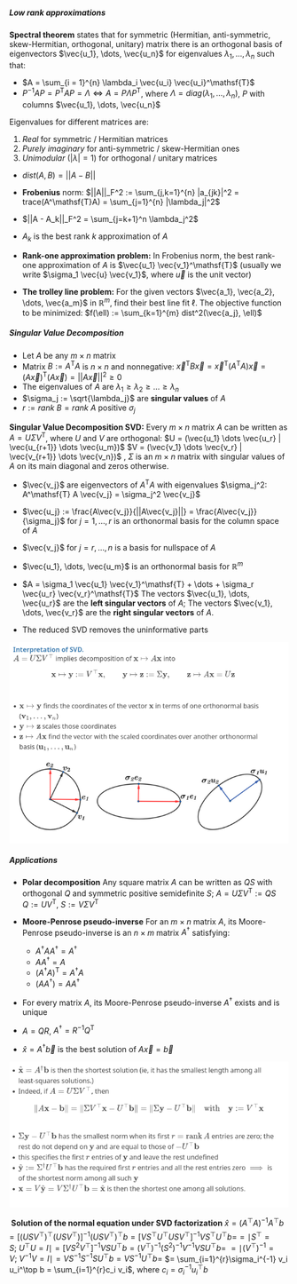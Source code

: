 ##### Low rank approximations
**Spectral theorem** states that for symmetric (Hermitian, anti-symmetric, skew-Hermitian, orthogonal, unitary) matrix there is an orthogonal basis of eigenvectors $\vec{u_1}, \dots, \vec{u_n}$ for eigenvalues $\lambda_1, \dots, \lambda_n$ such that:
* $A = \sum_{i = 1}^{n} \lambda_i \vec{u_i} \vec{u_i}^\mathsf{T}$
* $P^{-1} AP = P^\mathsf{T} AP = \Lambda \iff A = P \Lambda P^\mathsf{T}$,
	where $\Lambda = diag(\lambda_1, \dots, \lambda_n)$,  $P$ with columns $\vec{u_1}, \dots, \vec{u_n}$

Eigenvalues for different matrices are:
1. *Real* for symmetric / Hermitian matrices
2. *Purely imaginary* for anti-symmetric / skew-Hermitian ones
3. *Unimodular* ($|\lambda| = 1$) for orthogonal / unitary matrices


* $dist(A, B) = ||A - B||$
* **Frobenius** norm:  $||A||_F^2 := \sum_{j,k=1}^{n} |a_{jk}|^2 = trace(A^\mathsf{T}A) = \sum_{j=1}^{n} |\lambda_j|^2$
* $||A - A_k||_F^2 = \sum_{j=k+1}^n \lambda_j^2$
* $A_k$ is the best rank $k$ approximation of $A$


* **Rank-one approximation problem:**
In Frobenius norm, the best rank-one approximation of $A$ is $\vec{u_1} \vec{v_1}^\mathsf{T}$ (usually we write $\sigma_1 \vec{u} \vec{v_1}$, where $\vec{u}$ is the unit vector)

* **The trolley line problem:**
For the given vectors $\vec{a_1}, \vec{a_2}, \dots, \vec{a_m}$ in $\mathbb{R}^m$, find their best line fit $\ell$. The objective function to be minimized:
$f(\ell) := \sum_{k=1}^{m} dist^2(\vec{a_j}, \ell)$


##### Singular Value Decomposition
* Let $A$ be any $m \times n$ matrix
* Matrix $B := A^\mathsf{T}A$ is $n \times n$ and nonnegative:
	$\vec{x}^\mathsf{T} B \vec{x} = \vec{x}^\mathsf{T} (A^\mathsf{T}A) \vec{x} = (A \vec{x})^\mathsf{T} (A \vec{x}) = ||A \vec{x}||^2 \ge 0$
* The eigenvalues of $A$ are $\lambda_1 \ge \lambda_2 \ge \dots \ge \lambda_n$ 
* $\sigma_j := \sqrt{\lambda_j}$ are **singular values** of $A$
* $r := rank\ B = rank\ A$  positive  $\sigma_j$

**Singular Value Decomposition SVD:**
Every $m \times n$ matrix $A$ can be written as $A = U \Sigma V^\mathsf{T}$,
	where $U$ and $V$ are orthogonal:
	$U = (\vec{u_1} \dots \vec{u_r} | \vec{u_{r+1}} \dots \vec{u_m})$ 
	$V = (\vec{v_1} \dots \vec{v_r} | \vec{v_{r+1}} \dots \vec{v_n})$ ,
	$\Sigma$ is an $m \times n$ matrix with singular values of $A$ on its main diagonal and zeros otherwise.
* $\vec{v_j}$ are eigenvectors of $A^\mathsf{T}A$ with eigenvalues $\sigma_j^2: A^\mathsf{T} A \vec{v_j} = \sigma_j^2 \vec{v_j}$
* $\vec{u_j} := \frac{A\vec{v_j}}{||A\vec{v_j}||} = \frac{A\vec{v_j}}{\sigma_j}$ for $j = 1, \dots, r$ is an orthonormal basis for the column space of $A$
* $\vec{v_j}$ for $j = r, \dots, n$ is a basis for nullspace of $A$
* $\vec{u_1}, \dots, \vec{u_m}$ is an orthonormal basis for $\mathbb{R}^m$
* $A = \sigma_1 \vec{u_1} \vec{v_1}^\mathsf{T} + \dots + \sigma_r \vec{u_r} \vec{v_r}^\mathsf{T}$
	The vectors $\vec{u_1}, \dots, \vec{u_r}$ are the **left singular vectors** of $A$;
	The vectors $\vec{v_1}, \dots, \vec{v_r}$ are the **right singular vectors** of $A$.

* The reduced SVD removes the uninformative parts


![](img/img_8.png)


##### Applications
* **Polar decomposition**
	Any square matrix $A$ can be written as $QS$ with orthogonal $Q$ and symmetric positive semidefinite $S$;
	$A = U\Sigma V^\mathsf{T} := QS$
	$Q := UV^\mathsf{T}$,
	$S := V\Sigma V^\mathsf{T}$

* **Moore-Penrose pseudo-inverse**
	For an $m \times n$ matrix $A$, its Moore-Penrose pseudo-inverse is an $n \times m$ matrix $A^\dagger$ satisfying:
	* $A^\dagger AA^\dagger = A^\dagger$
	* $AA^\dagger = A$
	* $(A^\dagger A)^\mathsf{T} = A^\dagger A$
	* $(AA^\dagger) = AA^\dagger$

* For every matrix $A$, its Moore-Penrose pseudo-inverse $A^\dagger$ exists and is unique
* $A = QR$,  $A^\dagger = R^{-1}Q^\mathsf{T}$

* $\hat{x} = A^\dagger \vec{b}$ is the best solution of $A \vec{x} = \vec{b}$

![](img/img_9.png)

** Solution of the normal equation under SVD factorization**
	$\hat{x}=(A^\top A)^{-1}A^\top b = [(USV^\top)^\top (USV^\top)]^{-1}(USV^\top)^\top b = [VS^\top U^\top USV^\top]^{-1}VS^\top U^\top b=$$= \mid S^\top=S;\ U^\top U=I\mid = [VS^2V^\top]^{-1}VSU^\top b = (V^\top)^{-1} (S^2)^{-1} V^{-1}VSU^\top b=$
	$= \mid (V^\top)^{-1}=V;\ V^{-1}V=I\mid = VS^{-1}S^{-1}SU^\top b = VS^{-1}U^\top b=$
	$= \sum_{i=1}^{r}\sigma_i^{-1} v_i u_i^\top b = \sum_{i=1}^{r}c_i v_i$, where $c_i = \sigma_i^{-1}u_i^\top b$
